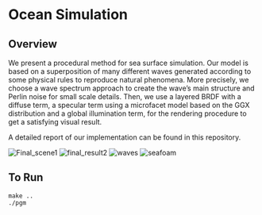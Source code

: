 # Ocean Simulation

## Overview

We present a procedural method for sea surface simulation. Our model is based on a superposition of many different waves generated according to some physical rules to reproduce natural phenomena. More precisely, we choose a wave spectrum approach to create the wave’s main structure and Perlin noise for small scale details. Then, we use a layered BRDF with a diffuse term, a specular term using a microfacet model based on the GGX distribution and a global illumination term, for the rendering procedure to get a satisfying visual result.

A detailed report of our implementation can be found in this repository.

![Final_scene1](https://user-images.githubusercontent.com/76222299/161565694-ccf6f9e0-ff9a-4c18-acfa-d52ac4537d57.png)
![final_result2](https://user-images.githubusercontent.com/76222299/161565703-f0af7abd-0a5f-48f5-8f48-afc193e4f3d3.PNG)
![waves](https://user-images.githubusercontent.com/76222299/161565711-ad5755f8-d04f-46f7-a047-6c4eb31a09f2.PNG)
![seafoam](https://user-images.githubusercontent.com/76222299/161565705-878549f6-a357-4217-bc61-8eaf9119f391.PNG)

## To Run
```
make ..
./pgm
```
